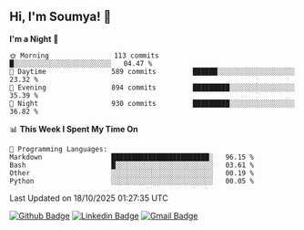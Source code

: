 ## Hi, I'm Soumya! 👋

<!--START_SECTION:waka-->
**I'm a Night 🦉** 

```text
🌞 Morning                113 commits         █░░░░░░░░░░░░░░░░░░░░░░░░   04.47 % 
🌆 Daytime                589 commits         ██████░░░░░░░░░░░░░░░░░░░   23.32 % 
🌃 Evening                894 commits         █████████░░░░░░░░░░░░░░░░   35.39 % 
🌙 Night                  930 commits         █████████░░░░░░░░░░░░░░░░   36.82 % 
```


📊 **This Week I Spent My Time On** 

```text
💬 Programming Languages: 
Markdown                 ████████████████████████░   96.15 % 
Bash                     █░░░░░░░░░░░░░░░░░░░░░░░░   03.61 % 
Other                    ░░░░░░░░░░░░░░░░░░░░░░░░░   00.19 % 
Python                   ░░░░░░░░░░░░░░░░░░░░░░░░░   00.05 % 
```


 Last Updated on 18/10/2025 01:27:35 UTC
<!--END_SECTION:waka-->

[![Github Badge](https://img.shields.io/badge/-rubyruins-grey?style=for-the-badge&logo=github&logoColor=white&link=https://github.com/rubyruins/)](https://www.github.com/rubyruins/) 
[![Linkedin Badge](https://img.shields.io/badge/-Soumya%20Parekh-0072b1?style=for-the-badge&logo=Linkedin&logoColor=white&link=https://www.linkedin.com/in/Soumya-Parekh/)](https://www.linkedin.com/in/Soumya-Parekh/) 
[![Gmail Badge](https://img.shields.io/badge/-soumyaparekh.me@gmail.com-c14438?style=for-the-badge&logo=Gmail&logoColor=white&link=mailto:soumyaparekh.me@gmail.com)](mailto:soumyaparekh.me@gmail.com) 
